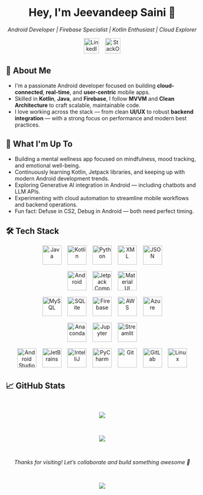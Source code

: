 <h1 align="center">Hey, I'm Jeevandeep Saini 👋</h1>
<p align="center">
  <em>Android Developer | Firebase Specialist | Kotlin Enthusiast | Cloud Explorer</em><br>
</p>

<p align="center">
  <a href="https://www.linkedin.com/in/jeevandeepsaini" target="_blank" rel="noreferrer"><img src="https://cdn.jsdelivr.net/gh/devicons/devicon@latest/icons/linkedin/linkedin-original.svg" width="40" height="40" alt="LinkedIn"/></a>&nbsp&nbsp&nbsp
  <a href="https://stackoverflow.com/users/14492452/jeevandeep-saini" target="_blank" rel="noreferrer"><img src="https://cdn.jsdelivr.net/gh/devicons/devicon@latest/icons/stackoverflow/stackoverflow-original.svg" width="40" height="40" alt="StackOverFlow"/></a>
</p>

## 🚀 About Me
- I'm a passionate Android developer focused on building **cloud-connected**, **real-time**, and **user-centric** mobile apps.
- Skilled in **Kotlin**, **Java**, and **Firebase**, I follow **MVVM** and **Clean Architecture** to craft scalable, maintainable code.
- I love working across the stack — from clean **UI/UX** to robust **backend integration** — with a strong focus on performance and modern best practices.

## 🎯 What I'm Up To
- Building a mental wellness app focused on mindfulness, mood tracking, and emotional well-being.
- Continuously learning Kotlin, Jetpack libraries, and keeping up with modern Android development trends.
- Exploring Generative AI integration in Android — including chatbots and LLM APIs.
- Experimenting with cloud automation to streamline mobile workflows and backend operations.
- Fun fact: Defuse in CS2, Debug in Android — both need perfect timing.

## 🛠️ Tech Stack

<p align="center">
  <a href="https://www.java.com" target="_blank" rel="noreferrer"><img src="https://cdn.jsdelivr.net/gh/devicons/devicon@latest/icons/java/java-original.svg" width="50" height="50" alt="Java"/></a>&nbsp&nbsp&nbsp
  <a href="https://kotlinlang.org" target="_blank" rel="noreferrer"><img src="https://cdn.jsdelivr.net/gh/devicons/devicon@latest/icons/kotlin/kotlin-original.svg" width="50" height="50" alt="Kotlin"/></a>&nbsp&nbsp&nbsp
  <a href="https://www.python.org" target="_blank" rel="noreferrer"><img src="https://cdn.jsdelivr.net/gh/devicons/devicon@latest/icons/python/python-original.svg" width="50" height="50" alt="Python"/></a>&nbsp&nbsp&nbsp
  <a href="https://developer.mozilla.org/en-US/docs/Web/XML" target="_blank" rel="noreferrer"><img src="https://cdn.jsdelivr.net/gh/devicons/devicon@latest/icons/xml/xml-original.svg" width="50" height="50" alt="XML"/></a>&nbsp&nbsp&nbsp
  <a href="https://www.json.org" target="_blank" rel="noreferrer"><img src="https://cdn.jsdelivr.net/gh/devicons/devicon@latest/icons/json/json-original.svg" width="50" height="50" alt="JSON"/></a>
</p>

<p align="center">
  <a href="https://developer.android.com" target="_blank" rel="noreferrer"><img src="https://cdn.jsdelivr.net/gh/devicons/devicon@latest/icons/android/android-plain.svg" width="50" height="50" alt="Android"/></a>&nbsp&nbsp&nbsp
  <a href="https://developer.android.com/jetpack/compose" target="_blank" rel="noreferrer"><img src="https://cdn.jsdelivr.net/gh/devicons/devicon@latest/icons/jetpackcompose/jetpackcompose-original.svg" width="50" height="50" alt="Jetpack Compose"/></a>&nbsp&nbsp&nbsp
  <a href="https://mui.com" target="_blank" rel="noreferrer"><img src="https://cdn.jsdelivr.net/gh/devicons/devicon@latest/icons/materialui/materialui-original.svg" width="50" height="50" alt="Material UI"/></a>
</p>

<p align="center">
  <a href="https://www.mysql.com" target="_blank" rel="noreferrer"><img src="https://cdn.jsdelivr.net/gh/devicons/devicon@latest/icons/mysql/mysql-original.svg" width="50" height="50" alt="MySQL"/></a>&nbsp&nbsp&nbsp
  <a href="https://www.sqlite.org" target="_blank" rel="noreferrer"><img src="https://cdn.jsdelivr.net/gh/devicons/devicon@latest/icons/sqlite/sqlite-original.svg" width="50" height="50" alt="SQLite"/></a>&nbsp&nbsp&nbsp
  <a href="https://firebase.google.com" target="_blank" rel="noreferrer"><img src="https://cdn.jsdelivr.net/gh/devicons/devicon@latest/icons/firebase/firebase-original.svg" width="50" height="50" alt="Firebase"/></a>&nbsp&nbsp&nbsp
  <a href="https://aws.amazon.com" target="_blank" rel="noreferrer"><img src="https://cdn.jsdelivr.net/gh/devicons/devicon@latest/icons/amazonwebservices/amazonwebservices-original-wordmark.svg" width="50" height="50" alt="AWS"/></a>&nbsp&nbsp&nbsp
  <a href="https://azure.microsoft.com" target="_blank" rel="noreferrer"><img src="https://cdn.jsdelivr.net/gh/devicons/devicon@latest/icons/azure/azure-original.svg" width="50" height="50" alt="Azure"/></a>
</p>

<p align="center">
  <a href="https://www.anaconda.com" target="_blank" rel="noreferrer"><img src="https://cdn.jsdelivr.net/gh/devicons/devicon@latest/icons/anaconda/anaconda-original.svg" width="50" height="50" alt="Anaconda"/></a>&nbsp&nbsp&nbsp
  <a href="https://jupyter.org" target="_blank" rel="noreferrer"><img src="https://cdn.jsdelivr.net/gh/devicons/devicon@latest/icons/jupyter/jupyter-original.svg" width="50" height="50" alt="Jupyter"/></a>&nbsp&nbsp&nbsp
  <a href="https://streamlit.io" target="_blank" rel="noreferrer"><img src="https://cdn.jsdelivr.net/gh/devicons/devicon@latest/icons/streamlit/streamlit-original.svg" width="50" height="50" alt="Streamlit"/></a>
</p>

<p align="center">
  <a href="https://developer.android.com/studio" target="_blank" rel="noreferrer"><img src="https://cdn.jsdelivr.net/gh/devicons/devicon@latest/icons/androidstudio/androidstudio-original.svg" width="50" height="50" alt="Android Studio"/></a>&nbsp&nbsp&nbsp
  <a href="https://www.jetbrains.com" target="_blank" rel="noreferrer"><img src="https://cdn.jsdelivr.net/gh/devicons/devicon@latest/icons/jetbrains/jetbrains-original.svg" width="50" height="50" alt="JetBrains"/></a>&nbsp&nbsp&nbsp
  <a href="https://www.jetbrains.com/idea/" target="_blank" rel="noreferrer"><img src="https://cdn.jsdelivr.net/gh/devicons/devicon@latest/icons/intellij/intellij-original.svg" width="50" height="50" alt="IntelliJ"/></a>&nbsp&nbsp&nbsp
  <a href="https://www.jetbrains.com/pycharm/" target="_blank" rel="noreferrer"><img src="https://cdn.jsdelivr.net/gh/devicons/devicon@latest/icons/pycharm/pycharm-original.svg" alt="PyCharm" width="50" height="50"/></a>&nbsp&nbsp&nbsp
  <a href="https://git-scm.com" target="_blank" rel="noreferrer"><img src="https://cdn.jsdelivr.net/gh/devicons/devicon@latest/icons/git/git-original.svg" width="50" height="50" alt="Git"/></a>&nbsp&nbsp&nbsp
  <a href="https://about.gitlab.com" target="_blank" rel="noreferrer"><img src="https://cdn.jsdelivr.net/gh/devicons/devicon@latest/icons/gitlab/gitlab-original.svg" width="50" height="50" alt="GitLab"/></a>&nbsp&nbsp&nbsp
  <a href="https://www.linux.org" target="_blank" rel="noreferrer"><img src="https://cdn.jsdelivr.net/gh/devicons/devicon@latest/icons/linux/linux-original.svg" width="50" height="50" alt="Linux"/></a>
</p>

## 📈 GitHub Stats

<div align="center">
<br>
  
![](https://github-readme-stats.vercel.app/api?username=jeevandeepsaini&theme=blue_navy&hide_border=false&include_all_commits=false&count_private=false&rank_icon=github)<br/>
<!--![](https://github-readme-streak-stats.herokuapp.com?user=jeevandeepsaini&theme=blue_navy&hide_border=false)<br/>-->
<br>
  
![](https://github-readme-stats.vercel.app/api/top-langs/?username=jeevandeepsaini&theme=blue_navy&hide_border=false&include_all_commits=false&count_private=false&layout=compact)
</div>
<br>

<p align="center">
  <i>Thanks for visiting! Let’s collaborate and build something awesome 🚀</i>
</p>
<div align="center">

<br>

![](https://komarev.com/ghpvc/?username=jeevandeepsaini&color=82aaff&style=for-the-badge&label=PROFILE+VIEWS)
</div>

<!---
[![Jeevandeep Saini StackOverflow](https://github-readme-stackoverflow.vercel.app/?userID=14492452)](https://stackoverflow.com/users/14492452/jeevandeep-saini)
-->
